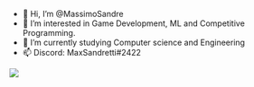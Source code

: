- 👋 Hi, I’m @MassimoSandre
- 👀 I’m interested in Game Development, ML and Competitive Programming.
- 🌱 I’m currently studying Computer science and Engineering
- 📫 Discord: MaxSandretti#2422

![](https://hit.yhype.me/github/profile?user_id=59050655)

<!---
MassimoSandre/MassimoSandre is a ✨ special ✨ repository because its `README.md` (this file) appears on your GitHub profile.
You can click the Preview link to take a look at your changes.
--->
